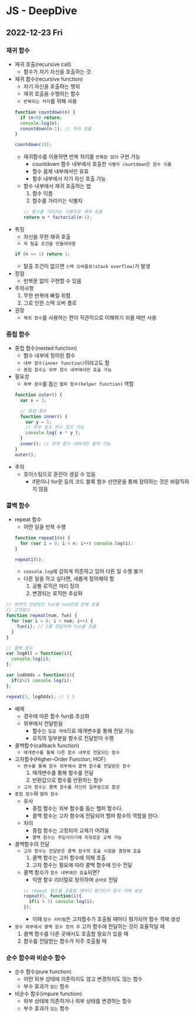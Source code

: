 # JS - DeepDive
## 2022-12-23 Fri

### 재귀 함수

* 재귀 호출(recursive call)
  * 함수가 자기 자신을 호출하는 것
* 재귀 함수(recursive function)
  * 자기 자신을 호출하는 행위
  * 재귀 호출을 수행하는 함수
  * `반복되는 처리`를 위해 사용
  ```javascript
  function countdown(n) {
    if (n<0) return;
    console.log(n);
    conuntdown(n-1); // 재귀 호출
  }

  countdown(10);
  ```
  * 재귀함수를 이용하면 반복 처리를 `반복문 없이` 구현 가능
    * countdown 함수 내부에서 호출한 `식별자 countdown은 함수 이름`
    * 함수 몸체 내부에서만 유효
    * 함수 내부에서 자기 자신 호출 가능
  * 함수 내부에서 재귀 호출하는 법
    1. 함수 이름
    2. 함수를 가리키는 식별자
    ```javascript
    // 함수를 가리키는 식별자로 재귀 호출
    return n * factorial(n-1);
    ```
* 특징
  * 자신을 무한 재귀 호출
  * `꼭 탈출 조건을 만들어야함`
  ```javascript
  if (n <= 1) return 1;
  ```
    * 탈출 조건이 없으면 `스택 오버플로(stack overflow)`가 발생
* 장점
  * 반복문 없이 구현할 수 있음
* 주의사항
  1. 무한 반복에 빠질 위험
  2. 그로 인한 스택 오버 플로
* 권장
  * `재귀 함수`를 사용하는 편이 직관적으로 이해하기 쉬울 때만 사용
### 중첩 함수

* 중첩 함수(nested function)
  * 함수 내부에 정의된 함수
  * `내부 함수(inner function)`이라고도 함
  * `중첩 함수는 외부 함수 내부에서만 호출 가능`
* 필요성
  * `외부 함수`를 돕는 `헬퍼 함수(helper function)` 역할
  ```javascript
  function outer() {
    var x = 3;

    // 중첩 함수
    function inner() {
      var y = 5;
      // 외부 함수 변수 참조 가능
      console.log( x * y );
    }
    inner(); // 외부 함수 내에서만 출력 가능
  }
  outer();
  ```
* 주의
  * 호이스팅으로 혼란이 생길 수 있음
    * if문이나 for문 등의 코드 블록 함수 선언문을 통해 정의하는 것은 바람직하지 않음

### 콜백 함수

* repeat 함수
  * 어떤 일을 반복 수행
  ```javascript
  function repeat1(n) {
    for (var i = 0; i < n; i++) console.log(i);
  }

  repeat1(5);
  ```
  * `console.log`에 강하게 의존하고 있어 다른 일 수행 불가
  * 다른 일을 하고 싶다면, 새롭게 정의해야 함
    1. 공통 로직은 미리 정의
    2. 변경되는 로직만 추상화

```javascript
// 외부의 전달받은 fun을 num만큼 반복 호출
// 고차함수
function repeat(num, fun) {
  for (var i = 0; i < num; i++) {
    fun(i); // i를 전달하며 fun을 호출
  }
}

// 콜백 함수
var logAll = function(i){
  console.log(i);
};

var lodOdds = function(i){
  if(i%2) console.log(i);
};

repeat(5, logOdds); // 1 3
```
* 예제
  * 경우에 따른 함수 fun을 추상화
  * 외부에서 전달받음
    * 함수는 `일급 객체`므로 매개변수를 통해 전달 가능
    * 로직의 일부분을 함수로 전달받아 수행
* 콜백함수(callback function)
  * `매개변수를 통해 다른 함수 내부로 전달되는 함수`
* 고차함수(Higher-Order Function, HOF)
  * `변수를 통해 함수 외부에서 콜백 함수를 전달받은 함수`
    1. 매개변수를 통해 함수를 전달
    2. 반환값으로 함수를 반환하는 함수
  * `고차 함수는 콜백 함수를 자신의 일부분으로 합성`
* `중첩 함수`와 `헬퍼 함수`
  * 유사
    * 중첩 함수는 외부 함수를 돕는 헬퍼 함수다.
    * 콜백 함수는 고차 함수에 전달되어 헬퍼 함수의 역할을 한다.
  * 차이
    * 중첩 함수는 고정되어 교체가 어려움
    * `콜백 함수는 주입식이기에 자유로운 교체 가능`
* 콜백함수의 전달
  * `고차 함수는 전달받은 콜백 함수의 호출 시점을 결정해 호출`
    1. 콜백 함수는 고차 함수에 의해 호출
    2. 고차 함수는 필요에 따라 콜백 함수에 인수 전달
  * 콜백 함수가 `함수 내부에만 호출`되면? 
    * 익명 함수 리터럴로 정의하며 `곧바로` 전달
    ```javascript
    // repeat 함수를 호출할 때마다 평가되어 함수 객체 생성
    repeat(5, function(i){
      if(i % 2) console.log(i);
    });
    ```
      * 이때 `함수 리터럴`은 고차함수가 호출될 때마다 평가되어 함수 객체 생성
* `함수 외부에서 콜백 함수 정의 후` 고차 함수에 전달하는 것이 효율적일 때
  1. 콜백 함수를 다른 곳에서도 호출할 필요가 있을 때
  2. 함수를 전달받는 함수가 자주 호출될 때
   
### 순수 함수와 비순수 함수

* 순수 함수(pure function)
  * 어떤 외부 상태에 의존하지도 않고 변경하지도 않는 함수
  * 부수 효과가 `없는` 함수
* 비순수 함수(impure function)
  * 외부 상태에 의존하거나 외부 상태를 변경하는 함수
  * 부수 효과가 `있는` 함수
